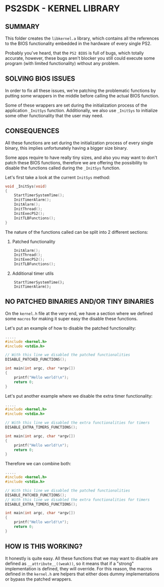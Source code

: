 # PS2SDK - KERNEL LIBRARY

## SUMMARY

This folder creates the `libkernel.a` library, which contains all the references to the BIOS functionality embedded in the hardware of every single PS2.

Probably you've heard, that the `PS2 BIOS` is full of bugs, which totally accurate, however, these bugs aren't blocker you still could execute some program (with limited functionality) without any problem.

## SOLVING BIOS ISSUES

In order to fix all these issues, we're patching the problematic functions by putting some wrappers in the middle before calling the actual BIOS function.

Some of these wrappers are set during the initialization process of the application `_InitSys` function.
Additionally, we also use `_InitSys` to initialize some other functionality that the user may need.


## CONSEQUENCES

All these functions are set during the initialization process of every single binary, this implies unfortunately having a bigger size binary.

Some apps require to have really tiny sizes, and also you may want to don't patch these BIOS functions, therefore we are offering the possibility to disable the functions called during the `_InitSys` function.

Let's first take a look at the current `InitSys` method:

```c
void _InitSys(void)
{
    StartTimerSystemTime();
    InitTimerAlarm();
    InitAlarm();
    InitThread();
    InitExecPS2();
    InitTLBFunctions();
}
```

The nature of the functions called can be split into 2 different sections:

1. Patched functionality
```c
    InitAlarm();
    InitThread();
    InitExecPS2();
    InitTLBFunctions();
```

2. Additional timer utils
```
    StartTimerSystemTime();
    InitTimerAlarm();
```

## NO PATCHED BINARIES AND/OR TINY BINARIES

On the `kernel.h` file at the very end, we have a section where we defined some `macros` for making it super easy the disable these functions.

Let's put an example of how to disable the patched functionality:

```c
.....
#include <kernel.h>
#include <stdio.h>

// With this line we disabled the patched functionalities
DISABLE_PATCHED_FUNCTIONS();

int main(int argc, char *argv[])
{
    printf("Hello world!\n");
    return 0;
}
```

Let's put another example where we disable the extra timer functionality:

```c
.....
#include <kernel.h>
#include <stdio.h>

// With this line we disabled the extra functionalities for timers
DISABLE_EXTRA_TIMERS_FUNCTIONS();

int main(int argc, char *argv[])
{
    printf("Hello world!\n");
    return 0;
}
```

Therefore we can combine both:


```c
.....
#include <kernel.h>
#include <stdio.h>

// With this line we disabled the patched functionalities
DISABLE_PATCHED_FUNCTIONS();
// With this line we disabled the extra functionalities for timers
DISABLE_EXTRA_TIMERS_FUNCTIONS();

int main(int argc, char *argv[])
{
    printf("Hello world!\n");
    return 0;
}
```

## HOW IS THIS WORKING?

It honestly is quite easy. 
All these functions that we may want to disable are defined as `__attribute__((weak))`, so it means that if a "strong" implementation is defined, they will override.
For this reason, the macros defined in the `kernel.h` are helpers that either does dummy implementations or bypass the patched wrappers.